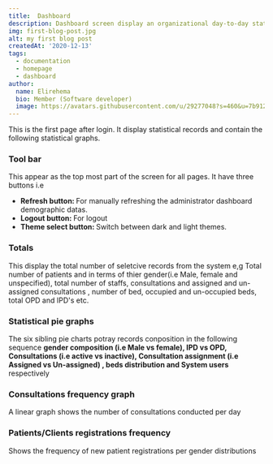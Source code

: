 ```yaml
---
title:  Dashboard
description: Dashboard screen display an organizational day-to-day statistical records.
img: first-blog-post.jpg
alt: my first blog post
createdAt: '2020-12-13'
tags:
  - documentation
  - homepage
  - dashboard
author:
  name: Elirehema
  bio: Member (Software developer)
  image: https://avatars.githubusercontent.com/u/29277048?s=460&u=7b9129df86f037dc4fb021e22ecbf252f308e688&v=4
---
```


This is the first page after login. It  display statistical records and contain the following statistical graphs.

### Tool bar
This appear as the top most part of the screen for all pages. It have three buttons i.e 
* <strong>Refresh button: </strong>For manually refreshing the administrator dashboard demographic datas.
* <strong>Logout button: </strong>For logout
* <strong>Theme select button: </strong>Switch between dark and light themes.

<c-image src="tool_bar.png" alt="Record totals"></c-image>


### Totals
This display the total number of seletcive records from the system e,g Total number of patients and in terms of thier gender(i.e Male, female and unspecified), total number of staffs, consultations and assigned and un-assigned consultations , number of bed, occupied and un-occupied beds, total OPD and IPD's etc. 
<c-image src="totals.png" alt="Record totals"></c-image>


### Statistical pie graphs
The six sibling pie charts potray  records conposition in the following sequence <strong>gender composition (i.e Male vs female), IPD vs OPD,  Consultations (i.e active vs inactive), Consultation assignment (i.e Assigned vs Un-assigned) , beds distribution and  System users</strong> respectively
<c-image src="statistical_pie_chart.png" alt="Six sibling pie charts"></c-image>

###  Consultations frequency graph
A linear graph shows the number of consultations conducted per day
<c-image src="consultations_chart.png" alt="Number of consultations per day"></c-image>


### Patients/Clients registrations frequency
Shows the frequency of new patient registrations per gender distributions
<c-image src="registration_frequency.png" alt="Patient registration frequency"></c-image>

